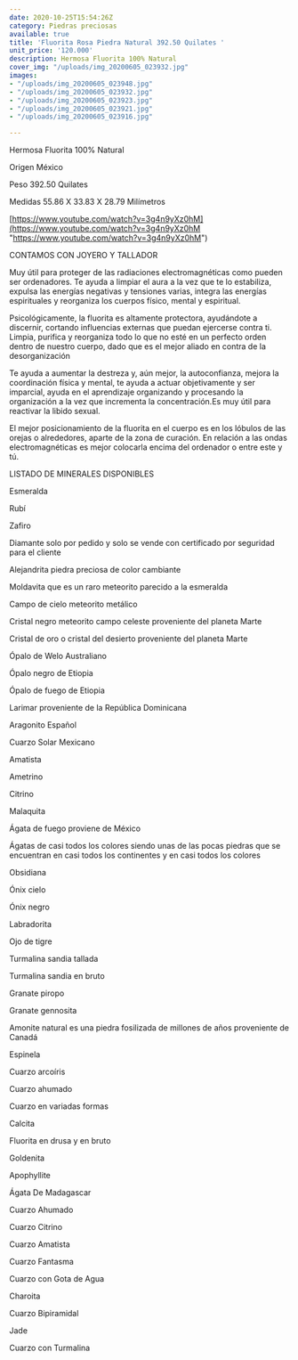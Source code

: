 ```yaml
---
date: 2020-10-25T15:54:26Z
category: Piedras preciosas
available: true
title: 'Fluorita Rosa Piedra Natural 392.50 Quilates '
unit_price: '120.000'
description: Hermosa Fluorita 100% Natural
cover_img: "/uploads/img_20200605_023932.jpg"
images:
- "/uploads/img_20200605_023948.jpg"
- "/uploads/img_20200605_023932.jpg"
- "/uploads/img_20200605_023923.jpg"
- "/uploads/img_20200605_023921.jpg"
- "/uploads/img_20200605_023916.jpg"

---
```

Hermosa Fluorita 100% Natural 

Origen México

Peso 392.50 Quilates

Medidas 55.86 X 33.83 X 28.79 Milímetros

[https://www.youtube.com/watch?v=3g4n9yXz0hM](https://www.youtube.com/watch?v=3g4n9yXz0hM "https://www.youtube.com/watch?v=3g4n9yXz0hM")

CONTAMOS CON JOYERO Y TALLADOR

Muy útil para proteger de las radiaciones electromagnéticas como pueden ser ordenadores. Te ayuda a limpiar el aura a la vez que te lo estabiliza, expulsa las energías negativas y tensiones varias, integra las energías espirituales y reorganiza los cuerpos físico, mental y espiritual.

Psicológicamente, la fluorita es altamente protectora, ayudándote a discernir, cortando influencias externas que puedan ejercerse contra ti. Limpia, purifica y reorganiza todo lo que no esté en un perfecto orden dentro de nuestro cuerpo, dado que es el mejor aliado en contra de la desorganización

Te ayuda a aumentar la destreza y, aún mejor, la autoconfianza, mejora la coordinación física y mental, te ayuda a actuar objetivamente y ser imparcial, ayuda en el aprendizaje organizando y procesando la organización a la vez que incrementa la concentración.Es muy útil para reactivar la libido sexual.

El mejor posicionamiento de la fluorita en el cuerpo es en los lóbulos de las orejas o alrededores, aparte de la zona de curación. En relación a las ondas electromagnéticas es mejor colocarla encima del ordenador o entre este y tú.

LISTADO DE MINERALES DISPONIBLES

Esmeralda

Rubí

Zafiro

Diamante solo por pedido y solo se vende con certificado por seguridad para el cliente

Alejandrita piedra preciosa de color cambiante

Moldavita que es un raro meteorito parecido a la esmeralda

Campo de cielo meteorito metálico

Cristal negro meteorito campo celeste proveniente del planeta Marte

Cristal de oro o cristal del desierto proveniente del planeta Marte

Ópalo de Welo Australiano

Ópalo negro de Etiopia

Ópalo de fuego de Etiopia

Larimar proveniente de la República Dominicana

Aragonito Español

Cuarzo Solar Mexicano

Amatista

Ametrino

Citrino

Malaquita

Ágata de fuego proviene de México

Ágatas de casi todos los colores siendo unas de las pocas piedras que se encuentran en casi todos los continentes y en casi todos los colores

Obsidiana

Ónix cielo

Ónix negro

Labradorita

Ojo de tigre

Turmalina sandia tallada

Turmalina sandia en bruto

Granate piropo

Granate gennosita

Amonite natural es una piedra fosilizada de millones de años proveniente de Canadá

Espinela

Cuarzo arcoíris

Cuarzo ahumado

Cuarzo en variadas formas

Calcita

Fluorita en drusa y en bruto

Goldenita

Apophyllite

Ágata De Madagascar

Cuarzo Ahumado

Cuarzo Citrino

Cuarzo Amatista

Cuarzo Fantasma

Cuarzo con Gota de Agua

Charoita

Cuarzo Bipiramidal

Jade

Cuarzo con Turmalina